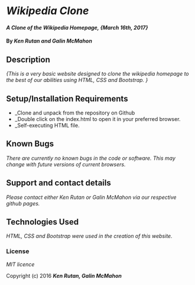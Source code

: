 # _Wikipedia Clone_

#### _A Clone of the Wikipedia Homepage, {March 16th, 2017}_

#### By _**Ken Rutan and Galin McMahon**_

## Description

_{This is a very basic website designed to clone the wikipedia homepage to the best of our abilities using HTML, CSS and Bootstrap. }_

## Setup/Installation Requirements

* _Clone and unpack from the repository on Github
* _Double click on the index.html to open it in your preferred browser.
* _Self-executing HTML file.

## Known Bugs

_There are currently no known bugs in the code or software.  This may change with future versions of current browsers._

## Support and contact details

_Please contact either Ken Rutan or Galin McMahon via our respective github pages._

## Technologies Used

_HTML, CSS and Bootstrap were used in the creation of this website._

### License

*MIT licence*

Copyright (c) 2016 **_Ken Rutan, Galin McMahon_**
